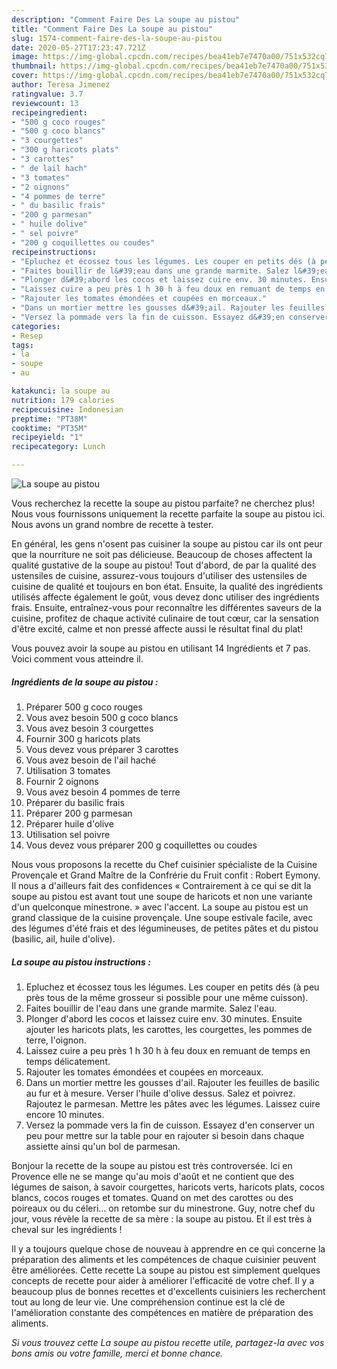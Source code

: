 ```yaml
---
description: "Comment Faire Des La soupe au pistou"
title: "Comment Faire Des La soupe au pistou"
slug: 1574-comment-faire-des-la-soupe-au-pistou
date: 2020-05-27T17:23:47.721Z
image: https://img-global.cpcdn.com/recipes/bea41eb7e7470a00/751x532cq70/la-soupe-au-pistou-photo-principale-de-la-recette.jpg
thumbnail: https://img-global.cpcdn.com/recipes/bea41eb7e7470a00/751x532cq70/la-soupe-au-pistou-photo-principale-de-la-recette.jpg
cover: https://img-global.cpcdn.com/recipes/bea41eb7e7470a00/751x532cq70/la-soupe-au-pistou-photo-principale-de-la-recette.jpg
author: Teresa Jimenez
ratingvalue: 3.7
reviewcount: 13
recipeingredient:
- "500 g coco rouges"
- "500 g coco blancs"
- "3 courgettes"
- "300 g haricots plats"
- "3 carottes"
- " de lail hach"
- "3 tomates"
- "2 oignons"
- "4 pommes de terre"
- " du basilic frais"
- "200 g parmesan"
- " huile dolive"
- " sel poivre"
- "200 g coquillettes ou coudes"
recipeinstructions:
- "Epluchez et écossez tous les légumes. Les couper en petits dés (à peu près tous de la même grosseur si possible pour une même cuisson)."
- "Faites bouillir de l&#39;eau dans une grande marmite. Salez l&#39;eau."
- "Plonger d&#39;abord les cocos et laissez cuire env. 30 minutes. Ensuite ajouter les haricots plats, les carottes, les courgettes, les pommes de terre, l&#39;oignon."
- "Laissez cuire a peu près 1 h 30 h à feu doux en remuant de temps en temps délicatement."
- "Rajouter les tomates émondées et coupées en morceaux."
- "Dans un mortier mettre les gousses d&#39;ail. Rajouter les feuilles de basilic au fur et à mesure. Verser l&#39;huile d&#39;olive dessus. Salez et poivrez. Rajoutez le parmesan. Mettre les pâtes avec les légumes. Laissez cuire encore 10 minutes."
- "Versez la pommade vers la fin de cuisson. Essayez d&#39;en conserver un peu pour mettre sur la table pour en rajouter si besoin dans chaque assiette ainsi qu&#39;un bol de parmesan."
categories:
- Resep
tags:
- la
- soupe
- au

katakunci: la soupe au 
nutrition: 179 calories
recipecuisine: Indonesian
preptime: "PT38M"
cooktime: "PT35M"
recipeyield: "1"
recipecategory: Lunch

---
```



![La soupe au pistou](https://img-global.cpcdn.com/recipes/bea41eb7e7470a00/751x532cq70/la-soupe-au-pistou-photo-principale-de-la-recette.jpg)

Vous recherchez la recette la soupe au pistou parfaite? ne cherchez plus! Nous vous fournissons uniquement la recette parfaite la soupe au pistou ici. Nous avons un grand nombre de recette à tester.

En général, les gens n'osent pas cuisiner la soupe au pistou car ils ont peur que la nourriture ne soit pas délicieuse. Beaucoup de choses affectent la qualité gustative de la soupe au pistou! Tout d'abord, de par la qualité des ustensiles de cuisine, assurez-vous toujours d'utiliser des ustensiles de cuisine de qualité et toujours en bon état. Ensuite, la qualité des ingrédients utilisés affecte également le goût, vous devez donc utiliser des ingrédients frais. Ensuite, entraînez-vous pour reconnaître les différentes saveurs de la cuisine, profitez de chaque activité culinaire de tout cœur, car la sensation d'être excité, calme et non pressé affecte aussi le résultat final du plat!

<!--inarticleads1-->

Vous pouvez avoir la soupe au pistou en utilisant 14 Ingrédients et 7 pas. Voici comment vous atteindre il.

##### Ingrédients de la soupe au pistou :

1. Préparer 500 g coco rouges
1. Vous avez besoin 500 g coco blancs
1. Vous avez besoin 3 courgettes
1. Fournir 300 g haricots plats
1. Vous devez vous préparer 3 carottes
1. Vous avez besoin  de l&#39;ail haché
1. Utilisation 3 tomates
1. Fournir 2 oignons
1. Vous avez besoin 4 pommes de terre
1. Préparer  du basilic frais
1. Préparer 200 g parmesan
1. Préparer  huile d&#39;olive
1. Utilisation  sel poivre
1. Vous devez vous préparer 200 g coquillettes ou coudes


Nous vous proposons la recette du Chef cuisinier spécialiste de la Cuisine Provençale et Grand Maître de la Confrérie du Fruit confit : Robert Eymony. Il nous a d&#39;ailleurs fait des confidences « Contrairement à ce qui se dit la soupe au pistou est avant tout une soupe de haricots et non une variante d&#39;un quelconque minestrone. » avec l&#39;accent. La soupe au pistou est un grand classique de la cuisine provençale. Une soupe estivale facile, avec des légumes d&#39;été frais et des légumineuses, de petites pâtes et du pistou (basilic, ail, huile d&#39;olive). 

<!--inarticleads2-->

##### La soupe au pistou instructions :

1. Epluchez et écossez tous les légumes. Les couper en petits dés (à peu près tous de la même grosseur si possible pour une même cuisson).
1. Faites bouillir de l&#39;eau dans une grande marmite. Salez l&#39;eau.
1. Plonger d&#39;abord les cocos et laissez cuire env. 30 minutes. Ensuite ajouter les haricots plats, les carottes, les courgettes, les pommes de terre, l&#39;oignon.
1. Laissez cuire a peu près 1 h 30 h à feu doux en remuant de temps en temps délicatement.
1. Rajouter les tomates émondées et coupées en morceaux.
1. Dans un mortier mettre les gousses d&#39;ail. Rajouter les feuilles de basilic au fur et à mesure. Verser l&#39;huile d&#39;olive dessus. Salez et poivrez. Rajoutez le parmesan. Mettre les pâtes avec les légumes. Laissez cuire encore 10 minutes.
1. Versez la pommade vers la fin de cuisson. Essayez d&#39;en conserver un peu pour mettre sur la table pour en rajouter si besoin dans chaque assiette ainsi qu&#39;un bol de parmesan.


Bonjour la recette de la soupe au pistou est très controversée. Ici en Provence elle ne se mange qu&#39;au mois d&#39;août et ne contient que des légumes de saison, à savoir courgettes, haricots verts, haricots plats, cocos blancs, cocos rouges et tomates. Quand on met des carottes ou des poireaux ou du céleri… on retombe sur du minestrone. Guy, notre chef du jour, vous révèle la recette de sa mère : la soupe au pistou. Et il est très à cheval sur les ingrédients ! 

<!--inarticleads1-->

<p>
Il y a toujours quelque chose de nouveau à apprendre en ce qui concerne la préparation des aliments et les compétences de chaque cuisinier peuvent être améliorées. Cette recette La soupe au pistou est simplement quelques concepts de recette pour aider à améliorer l'efficacité de votre chef. Il y a beaucoup plus de bonnes recettes et d'excellents cuisiniers les recherchent tout au long de leur vie. Une compréhension continue est la clé de l'amélioration constante des compétences en matière de préparation des aliments.
</p>

<p>
<i>Si vous trouvez cette La soupe au pistou recette utile, partagez-la avec vos bons amis ou votre famille, merci et bonne chance.</i>
</p>
